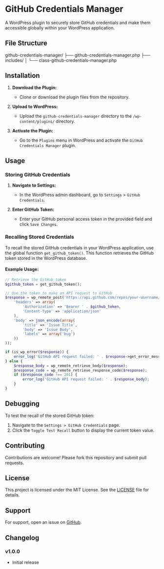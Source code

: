 # GitHub Credentials Manager

A WordPress plugin to securely store GitHub credentials and make them accessible globally within your WordPress application.

## File Structure
github-credentials-manager/
├── github-credentials-manager.php
├── includes/
│ └── class-github-credentials-manager.php

## Installation

1. **Download the Plugin:**
   - Clone or download the plugin files from the repository.

2. **Upload to WordPress:**
   - Upload the `github-credentials-manager` directory to the `/wp-content/plugins/` directory.

3. **Activate the Plugin:**
   - Go to the `Plugins` menu in WordPress and activate the `GitHub Credentials Manager` plugin.

## Usage

### Storing GitHub Credentials

1. **Navigate to Settings:**
   - In the WordPress admin dashboard, go to `Settings` > `GitHub Credentials`.

2. **Enter GitHub Token:**
   - Enter your GitHub personal access token in the provided field and click `Save Changes`.

### Recalling Stored Credentials

To recall the stored GitHub credentials in your WordPress application, use the global function `get_github_token()`. This function retrieves the GitHub token stored in the WordPress database.

#### Example Usage:

```php
// Retrieve the GitHub token
$github_token = get_github_token();

// Use the token to make an API request to GitHub
$response = wp_remote_post('https://api.github.com/repos/your-username/your-repo/issues', array(
    'headers' => array(
        'Authorization' => 'Bearer ' . $github_token,
        'Content-Type' => 'application/json'
    ),
    'body' => json_encode(array(
        'title' => 'Issue Title',
        'body' => 'Issue Body',
        'labels' => array('bug')
    ))
));

if (is_wp_error($response)) {
    error_log('GitHub API request failed: ' . $response->get_error_message());
} else {
    $response_body = wp_remote_retrieve_body($response);
    $response_code = wp_remote_retrieve_response_code($response);
    if ($response_code !== 201) {
        error_log('GitHub API request failed: ' . $response_body);
    }
}
```

## Debugging

To test the recall of the stored GitHub token:

1. Navigate to the `Settings > GitHub Credentials` page.
2. Click the `Toggle Test Recall` button to display the current token value.

## Contributing

Contributions are welcome! Please fork this repository and submit pull requests.

## License

This project is licensed under the MIT License. See the [LICENSE](LICENSE) file for details.

## Support

For support, open an issue on [GitHub](https://github.com/jacob-laffoon/github-credentials-manager/issues).

## Changelog

### v1.0.0
- Initial release